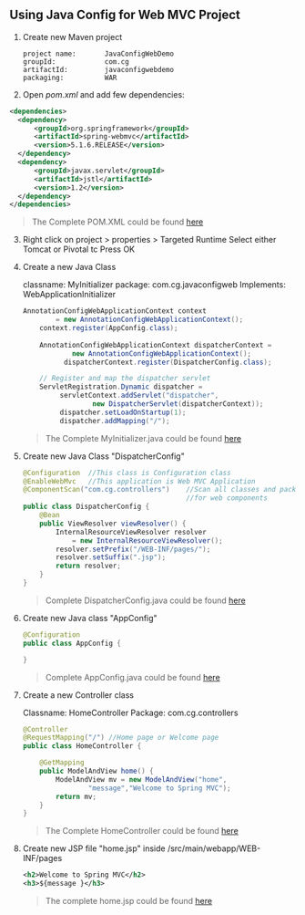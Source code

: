 ## Using Java Config for Web MVC Project

1.  Create new Maven project
    
        project name:       JavaConfigWebDemo
        groupId:            com.cg
        artifactId:         javaconfigwebdemo
        packaging:          WAR

2.  Open _pom.xml_ and add few dependencies:

  ```xml
  <dependencies>
  	<dependency>
  		<groupId>org.springframework</groupId>
  		<artifactId>spring-webmvc</artifactId>
  		<version>5.1.6.RELEASE</version>
  	</dependency>
  	<dependency>
  		<groupId>javax.servlet</groupId>
  		<artifactId>jstl</artifactId>
  		<version>1.2</version>
  	</dependency>
  </dependencies>
  ```
>The Complete POM.XML could be found [here](javaconfigwebdemo/pom.xml)

3.  Right click on project > properties > Targeted Runtime
        Select either Tomcat or Pivotal tc Press OK

4.  Create a new Java Class

    classname:  MyInitializer
    package:    com.cg.javaconfigweb
    Implements: WebApplicationInitializer

    ```java
    AnnotationConfigWebApplicationContext context
			= new AnnotationConfigWebApplicationContext();
		context.register(AppConfig.class);
		
		AnnotationConfigWebApplicationContext dispatcherContext =
		        new AnnotationConfigWebApplicationContext();
		      dispatcherContext.register(DispatcherConfig.class);

		// Register and map the dispatcher servlet
		ServletRegistration.Dynamic dispatcher =
		     servletContext.addServlet("dispatcher", 
		    		 new DispatcherServlet(dispatcherContext));
		     dispatcher.setLoadOnStartup(1);
		     dispatcher.addMapping("/");
    ```
	> The Complete MyInitializer.java could be found [here](javaconfigwebdemo/src/main/java/com/cg/javaconfigweb/MyInitializer.java)

5.	Create new Java Class "DispatcherConfig"

	```java
	@Configuration	//This class is Configuration class
	@EnableWebMvc	//This application is Web MVC Application
	@ComponentScan("com.cg.controllers")	//Scan all classes and packages
											//for web components 
	public class DispatcherConfig {
		@Bean
		public ViewResolver viewResolver() {
			InternalResourceViewResolver resolver 
				= new InternalResourceViewResolver();
			resolver.setPrefix("/WEB-INF/pages/");
			resolver.setSuffix(".jsp");
			return resolver;
		}
	}
	```
	> Complete DispatcherConfig.java could be found [here](javaconfigwebdemo/src/main/java/com/cg/javaconfigweb/AppConfig.java)

6.	Create new Java class "AppConfig"

	```java
	@Configuration
	public class AppConfig {

	}
	```
	> Complete AppConfig.java could be found [here](javaconfigwebdemo/src/main/java/com/cg/javaconfigweb/DispatcherConfig.java)

7.	Create a new Controller class	

	Classname:		HomeController
	Package:		com.cg.controllers	

	```java
	@Controller
	@RequestMapping("/") //Home page or Welcome page
	public class HomeController {

		@GetMapping
		public ModelAndView home() {
			ModelAndView mv = new ModelAndView("home",
					"message","Welcome to Spring MVC");
			return mv;
		}
	}	
	```	
	> The Complete HomeController could be found [here](javaconfigwebdemo/src/main/java/com/cg/controllers/HomeController.java)

8.	Create new JSP file "home.jsp" inside /src/main/webapp/WEB-INF/pages 

	```xml	
	<h2>Welcome to Spring MVC</h2>
	<h3>${message }</h3>
	```
	> The complete home.jsp could be found [here](javaconfigwebdemo/src/main/webapp/WEB-INF/pages/home.jsp)
